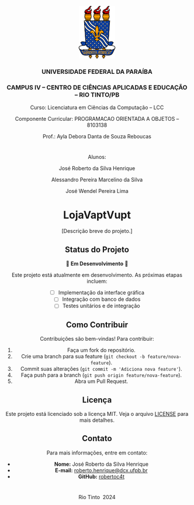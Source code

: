 <div align="center">
  <img src="ufpb_logo.png" alt="Alt Text" width="100"/>

### UNIVERSIDADE FEDERAL DA PARAÍBA

### CAMPUS IV – CENTRO DE CIÊNCIAS APLICADAS E EDUCAÇÃO – RIO TINTO/PB

Curso: Licenciatura em Ciências da Computação – LCC


Componente Curricular: PROGRAMACAO ORIENTADA A OBJETOS – 8103138

Prof.: Ayla Debora Danta de Souza Reboucas
#
Alunos:

José Roberto da Silva Henrique

Alessandro Pereira Marcelino da Silva

José Wendel Pereira Lima



#
#
# LojaVaptVupt

[Descrição breve do projeto.]

## Status do Projeto

🚧 **Em Desenvolvimento** 🚧

Este projeto está atualmente em desenvolvimento. As próximas etapas incluem:

- [ ] Implementação da interface gráfica
- [ ] Integração com banco de dados
- [ ] Testes unitários e de integração

## Como Contribuir

Contribuições são bem-vindas! Para contribuir:

1. Faça um fork do repositório.
2. Crie uma branch para sua feature (`git checkout -b feature/nova-feature`).
3. Commit suas alterações (`git commit -m 'Adiciona nova feature'`).
4. Faça push para a branch (`git push origin feature/nova-feature`).
5. Abra um Pull Request.

## Licença

Este projeto está licenciado sob a licença MIT. Veja o arquivo [LICENSE](LICENSE) para mais detalhes.

## Contato

Para mais informações, entre em contato:

- **Nome:** José Roberto da Silva Henrique
- **E-mail:** [roberto.henrique@dcx.ufpb.br](roberto.henrique@dcx.ufpb.br)
- **GitHub:** [robertoc4t](https://github.com/robertoc4t)

#

Rio Tinto
 2024

</div>

#
